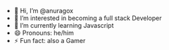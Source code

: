 - 👋 Hi, I’m @anuragox
- 👀 I’m interested in becoming a full stack Developer
- 🌱 I’m currently learning Javascript
- 😄 Pronouns: he/him
- ⚡ Fun fact: also a Gamer

<!---
anuragox/anuragox is a ✨ special ✨ repository because its `README.md` (this file) appears on your GitHub profile.
You can click the Preview link to take a look at your changes.
--->
